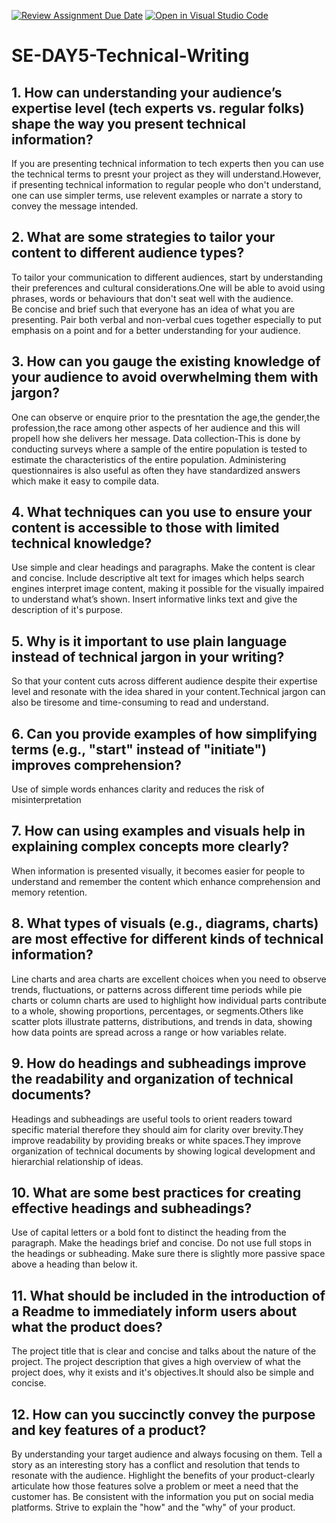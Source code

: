 [![Review Assignment Due Date](https://classroom.github.com/assets/deadline-readme-button-22041afd0340ce965d47ae6ef1cefeee28c7c493a6346c4f15d667ab976d596c.svg)](https://classroom.github.com/a/zsAR-pyY)
[![Open in Visual Studio Code](https://classroom.github.com/assets/open-in-vscode-2e0aaae1b6195c2367325f4f02e2d04e9abb55f0b24a779b69b11b9e10269abc.svg)](https://classroom.github.com/online_ide?assignment_repo_id=18925398&assignment_repo_type=AssignmentRepo)
# SE-DAY5-Technical-Writing
## 1. How can understanding your audience’s expertise level (tech experts vs. regular folks) shape the way you present technical information?
If you are presenting technical information to tech experts then you can use the technical terms to presnt your project as they will understand.However, if presenting technical information to regular people who don't understand, one can use simpler terms, use relevent examples or narrate a story to convey the message intended.
## 2. What are some strategies to tailor your content to different audience types?
To tailor your communication to different audiences, start by understanding their preferences and cultural considerations.One will be able to avoid using phrases, words or behaviours that don't seat well with the audience.                                                                                                                                                                                                       
Be concise and brief such that everyone has an idea of what you are presenting.                                                                                                                                      Pair both verbal and non-verbal cues together especially to put emphasis on a point and for a better understanding for your audience.
## 3. How can you gauge the existing knowledge of your audience to avoid overwhelming them with jargon?
One can observe or enquire prior to the presntation the age,the gender,the profession,the race among other aspects of her audience and this will propell how she delivers her message.                              Data collection-This is done by conducting surveys where a sample of the entire population is tested to estimate the characteristics of the entire population.                                                       Administering questionnaires is also useful as often they have standardized answers which make it easy to compile data.                                  
## 4. What techniques can you use to ensure your content is accessible to those with limited technical knowledge?  
Use simple and clear headings and paragraphs.                                                                                                                                                                      Make the content is clear and concise.
Include descriptive alt text for images which helps search engines interpret image content, making it possible for the visually impaired to understand what’s shown.
Insert informative links text and give the description of it's purpose.
## 5. Why is it important to use plain language instead of technical jargon in your writing?
So that your content cuts across different audience despite their expertise level and resonate with the idea shared in your content.Technical jargon can also be tiresome and time-consuming to read and understand.
## 6. Can you provide examples of how simplifying terms (e.g., "start" instead of "initiate") improves comprehension?
Use of simple words enhances clarity and reduces the risk of misinterpretation 
## 7. How can using examples and visuals help in explaining complex concepts more clearly?
When information is presented visually, it becomes easier for people to understand and remember the content which enhance comprehension and memory retention.
## 8. What types of visuals (e.g., diagrams, charts) are most effective for different kinds of technical information?
Line charts and area charts are excellent choices when you need to observe trends, fluctuations, or patterns across different time periods while pie charts or column charts are used to highlight how individual parts contribute to a whole, showing proportions, percentages, or segments.Others like scatter plots illustrate patterns, distributions, and trends in data, showing how data points are spread across a range or how variables relate.
## 9. How do headings and subheadings improve the readability and organization of technical documents?
Headings and subheadings are useful tools to orient readers toward specific material therefore they should aim for clarity over brevity.They improve readability by providing breaks or white spaces.They improve organization of technical documents by showing logical development and hierarchial relationship of ideas. 
## 10. What are some best practices for creating effective headings and subheadings?
Use of capital letters or a bold font to distinct the heading from the paragraph.
Make the headings brief and concise.
Do not use full stops in the headings or subheading.                                                                                                                                                                Make sure there is slightly more passive space above a heading than below it.
## 11. What should be included in the introduction of a Readme to immediately inform users about what the product does?
The project title that is clear and concise and talks about the nature of the project.
The project description that gives a high overview of what the project does, why it exists and it's objectives.It should also be simple and concise.
## 12. How can you succinctly convey the purpose and key features of a product?
By understanding your target audience and always focusing on them.
Tell a story as an interesting story has a conflict and resolution that tends to resonate with the audience.
Highlight the benefits of your product-clearly articulate how those features solve a problem or meet a need that the customer has.
Be consistent with the information you put on social media platforms.
Strive to explain the "how" and the "why" of your product.
